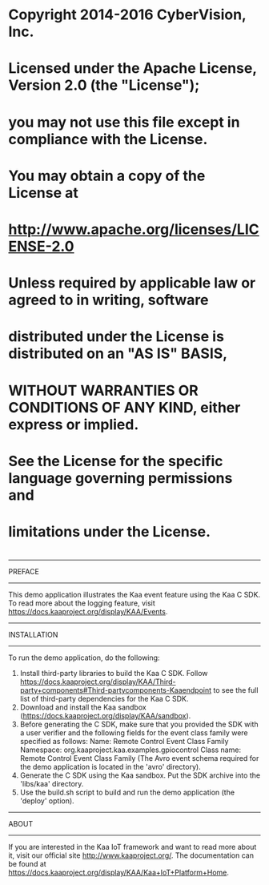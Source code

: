 #
#  Copyright 2014-2016 CyberVision, Inc.
#
#  Licensed under the Apache License, Version 2.0 (the "License");
#  you may not use this file except in compliance with the License.
#  You may obtain a copy of the License at
#
#       http://www.apache.org/licenses/LICENSE-2.0
#
#  Unless required by applicable law or agreed to in writing, software
#  distributed under the License is distributed on an "AS IS" BASIS,
#  WITHOUT WARRANTIES OR CONDITIONS OF ANY KIND, either express or implied.
#  See the License for the specific language governing permissions and
#  limitations under the License.
#

************************************
PREFACE
************************************

This demo application illustrates the Kaa event feature using the Kaa C SDK.
To read more about the logging feature, visit https://docs.kaaproject.org/display/KAA/Events.

************************************
INSTALLATION
************************************

To run the demo application, do the following:

1. Install third-party libraries to build the Kaa C SDK.
Follow https://docs.kaaproject.org/display/KAA/Third-party+components#Third-partycomponents-Kaaendpoint to see the full
list of third-party dependencies for the Kaa C SDK.
2. Download and install the Kaa sandbox (https://docs.kaaproject.org/display/KAA/sandbox).
3. Before generating the C SDK, make sure that you provided the SDK with a user verifier and the following fields for the event class family were specified as follows:
 Name: Remote Control Event Class Family
 Namespace: org.kaaproject.kaa.examples.gpiocontrol
 Class name: Remote Control Event Class Family
 (The Avro event schema required for the demo application is located in the 'avro' directory).
4. Generate the C SDK using the Kaa sandbox. Put the SDK archive into the 'libs/kaa' directory.
5. Use the build.sh script to build and run the demo application (the 'deploy' option).

************************************
ABOUT
************************************

If you are interested in the Kaa IoT framework and want to read more about it, visit our official site
http://www.kaaproject.org/. The documentation can be found at https://docs.kaaproject.org/display/KAA/Kaa+IoT+Platform+Home.

